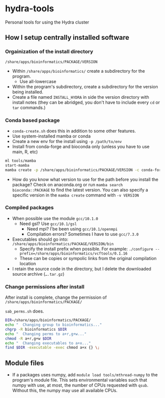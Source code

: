 # hydra-tools

Personal tools for using the Hydra cluster

## How I setup centrally installed software

### Orgainization of the install directory

`/share/apps/bioinformatics/PACKAGE/VERSION`

- Within `/share/apps/bioinformatics/` create a subdirectory for the program.
  - Use all-lowercase
- Within the program's subdirectory, create a subdirectory for the version being installed.
- Create a file named `INSTALL_HYDRA` in side the version directory with install notes (they can be abridged, you don't have to include every `cd` or `tar` commands.)

### Conda based package

- `conda-create.sh` does this in addition to some other features.
- Use system-installed mamba or conda
- Create a new env for the install using `-p /path/to/env`
- Install from conda-forge and bioconda only (unless you have to use main, R, etc) 

```bash
ml tools/mamba
start-mamba
mamba create -p /share/apps/bioinformatics/PACKAGE/VERSION -c conda-forge -c bioconda bioconda::PACKAGE
```

- How do you know what version to use for the path before you install the package? Check on anaconda.org or run `mamba search bioconda::PACKAGE` to find the latest version. You can also specify a specific version in the `mamba create` command with `-v VERSION`

### Compiled packages

- When possible use the module `gcc/10.1.0`
  - Need gsl? Use `gcc/10.1/gsl`
    - Need mpi? I'be been using `gcc/10.1/openmpi`
    - Compilation errors? Sometimes I have to use `gcc/7.3.0`
- Executables should go into: `/share/apps/bioinformatics/PACKAGE/VERSION/bin`
  - Specify the install prefix when possible. For example: `./configure --prefix=/share/apps/bioinformatics/vcftools/0.1.16`
  - These can be copies or sympolic links from the original compilation location
- I retain the source code in the directory, but I delete the downloaded source archive (`….tar.gz`)

### Change permissions after install

After install is complete, change the permission of `/share/apps/bioinformatics/PACKAGE/`

`sab_perms.sh` does.

```bash
DIR=/share/apps/bioinformatics/PACKAGE/
echo "  Changing group to bioinformatics..."
chgrp -R bioinformatics $DIR
echo "  Changing perms to a+r,g+w..."
chmod -R a+r,g+w $DIR
echo "  Changing executables to a+x..."
find $DIR -executable -exec chmod a+x {} \;
```

## Module files

- If a packages uses numpy, add `module load tools/mthread-numpy` to the program's module file. This sets environmental variables such that numpy with use, at most, the number of CPUs requested with `qsub`. Without this, the numpy may use all available CPUs.

